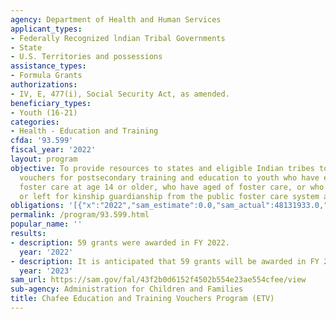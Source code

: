 ```yaml
---
agency: Department of Health and Human Services
applicant_types:
- Federally Recognized lndian Tribal Governments
- State
- U.S. Territories and possessions
assistance_types:
- Formula Grants
authorizations:
- IV, E, 477(i), Social Security Act, as amended.
beneficiary_types:
- Youth (16-21)
categories:
- Health - Education and Training
cfda: '93.599'
fiscal_year: '2022'
layout: program
objective: To provide resources to states and eligible Indian tribes to make available
  vouchers for postsecondary training and education to youth who have experienced
  foster care at age 14 or older, who have aged of foster care, or who have been adopted
  or left for kinship guardianship from the public foster care system after age 16.
obligations: '[{"x":"2022","sam_estimate":0.0,"sam_actual":48131933.0,"usa_spending_actual":42299199.56},{"x":"2023","sam_estimate":43593145.0,"sam_actual":0.0,"usa_spending_actual":32869213.86},{"x":"2024","sam_estimate":43593145.0,"sam_actual":0.0,"usa_spending_actual":0.0}]'
permalink: /program/93.599.html
popular_name: ''
results:
- description: 59 grants were awarded in FY 2022.
  year: '2022'
- description: It is anticipated that 59 grants will be awarded in FY 2023.
  year: '2023'
sam_url: https://sam.gov/fal/43f2b0d6152f4502b554e23ae554cfee/view
sub-agency: Administration for Children and Families
title: Chafee Education and Training Vouchers Program (ETV)
---
```

